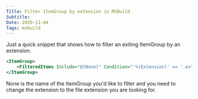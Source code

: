 ```yaml
---
Title: Filter ItemGroup by extension in MSBuild
Subtitle: 
Date: 2020-11-04
Tags: msbuild
---
```


Just a quick snippet that shows how to filter an exiting ItemGroup by an extension.

<!--more-->

```xml
<ItemGroup>
    <FilteredItems Include="@(None)" Condition="'%(Extension)' == '.ext'" />
</ItemGroup>
```

None is the name of the ItemGroup you'd like to filter and you need to change the extension
to the file extension you are looking for.
